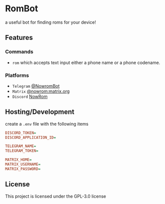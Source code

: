 # RomBot

a useful bot for finding roms for your device!

## Features

### Commands

- `rom` which accepts text input either a phone name or a phone codename.

### Platforms

- `Telegram` [@NowromBot](https://t.me/NowromBot)
- `Matrix` [@nowrom:matrix.org](https://matrix.to/#/@nowrom:matrix.org)
- `Discord` [NowRom](https://discord.com/oauth2/authorize?client_id=890656612845518889&permissions=117824&scope=bot%20applications.commands)

## Hosting/Development

create a `.env` file with the following items

```ini
DISCORD_TOKEN=
DISCORD_APPLICATION_ID=

TELEGRAM_NAME=
TELEGRAM_TOKEN=

MATRIX_HOME=
MATRIX_USERNAME=
MATRIX_PASSWORD=
```

## License

This project is licensed under the GPL-3.0 license
